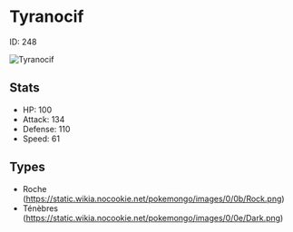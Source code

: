 # Tyranocif


ID: 248

![](https://raw.githubusercontent.com/PokeAPI/sprites/master/sprites/pokemon/other/official-artwork/248.png "Tyranocif")

## Stats


 - HP: 100
 - Attack: 134
 - Defense: 110
 - Speed: 61

## Types


 - Roche (https://static.wikia.nocookie.net/pokemongo/images/0/0b/Rock.png)
 - Ténèbres (https://static.wikia.nocookie.net/pokemongo/images/0/0e/Dark.png)
